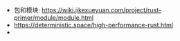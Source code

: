 - 包和模块: https://wiki.jikexueyuan.com/project/rust-primer/module/module.html
- https://deterministic.space/high-performance-rust.html
-
